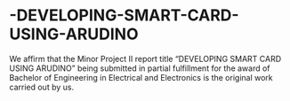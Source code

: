 # -DEVELOPING-SMART-CARD-USING-ARUDINO
We affirm that the Minor Project II report title “DEVELOPING SMART CARD USING ARUDINO” being submitted in partial fulfillment for the award of Bachelor of Engineering in Electrical and Electronics is the original work carried out by us.
